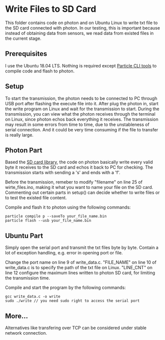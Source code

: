 # Write Files to SD Card
This folder contains code on photon and on Ubuntu Linux to write txt file to the SD card connected with photon. In our testing, this is important because instead of obtaining data from sensors, we read data from existed files in the current stage.

## Prerequisites
I use the Ubuntu 18.04 LTS. Nothing is required except [Particle CLI tools](https://docs.particle.io/tutorials/developer-tools/cli/) to compile code and flash to photon.

## Setup
To start the transmission, the photon needs to be connected to PC through USB port after flashing the execute file into it. After plug the photon in, start the write program on Linux and wait for the transmission to start. During the transmission, you can view what the photon receives through the terminal on Linux, since photon echos back everything it receives. The transmission may result in some errors from time to time, due to the unstableness of serial connection. And it could be very time consuming if the file to transfer is really large.

## Photon Part
Based the [SD card library](https://github.com/mumblepins/sd-card-library), the code on photon basically write every valid byte it receives to the SD card and echos it back to PC for checking. The transmission starts with sending a 's' and ends with a 'f'.

Before the transmission, remeber to modify "filename" on line 25 of wirte_files.ino, making it what you want to name your file on the SD card. Commenting out certain parts in setup() can decide whether to write files or to test the existed file content.

Compile and flash it to photon using the following commands:
```
particle compile p --saveTo your_file_name.bin
particle flash --usb your_file_name.bin
```

## Ubuntu Part
Simply open the serial port and transmit the txt files byte by byte. Contain a lot of exception handling, e.g. error in opening port or file.

Change the port name on line 9 of write_data.c. "FILE_NAME" on line 10 of write_data.c is to specify the path of the txt file on Linux. "LINE_CNT" on line 12 configure the maximum lines written to photon SD card, for limiting the transmission time.

Compile and start the program by the following commands:
```
gcc write_data.c -o write
sudo ./write // you need sudo right to access the serial port
```

## More...
Alternatives like transfering over TCP can be considered under stable network connection.
